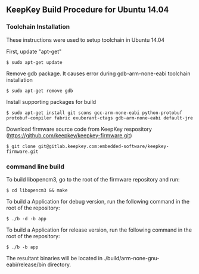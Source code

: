 ## KeepKey Build Procedure for Ubuntu 14.04

### Toolchain Installation

These instructions were used to setup toolchain in Ubuntu 14.04

First, update "apt-get"
```
$ sudo apt-get update
```
Remove gdb package. It causes error during gdb-arm-none-eabi toolchain installation
```
$ sudo apt-get remove gdb
```
Install supporting packages for build
```
$ sudo apt-get install git scons gcc-arm-none-eabi python-protobuf protobuf-compiler fabric exuberant-ctags gdb-arm-none-eabi default-jre
```

Download firmware source code from KeepKey respository (https://github.com/keepkey/keepkey-firmware.git)
```
$ git clone git@gitlab.keepkey.com:embedded-software/keepkey-firmware.git
```

### command line build

To build libopencm3, go to the root of the firmware repository and run:
```
$ cd libopencm3 && make
```
To build a Application for debug version, run the following command in the root of the repository:
```
$ ./b -d -b app 
```
To build a Application for release version, run the following command in the root of the repository:
```
$ ./b -b app 
```
The resultant binaries will be located in ./build/arm-none-gnu-eabi/release/bin directory.
